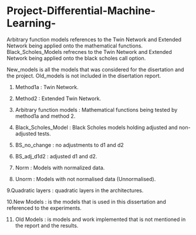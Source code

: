# Project-Differential-Machine-Learning-

Arbitrary function models references to the Twin Network and Extended Network being applied onto the mathematical functions. 
Black_Scholes_Models refrecnes to the Twin Network and Extended Network being applied onto the black scholes call option. 

New_models is all the models that was considered for the disertation and the project. 
Old_models is not included in the disertation report. 

   1. Method1a : Twin Network. 
   
   2. Method2 : Extended Twin Network.
   
   3. Arbitrary function models : Mathematical functions being tested by method1a and method 2. 
   
   4. Black_Scholes_Model : Black Scholes models holding adjusted and non-adjusted tests. 
   
   5. BS_no_change : no adjustments to d1 and d2 
   
   6. BS_adj_d1d2 : adjusted d1 and d2.
   
   7. Norm : Models with normalized data.
     
   8. Unorm : Models with not normalised data (Unnormalised). 
   
   9.Quadratic layers : quadratic layers in the architectures.
   
   10.New Models : is the models that is used in this dissertation and referenced to the experiments.
   
   11. Old Models : is models and work implemented that is not mentioned in the report and the results. 
   
